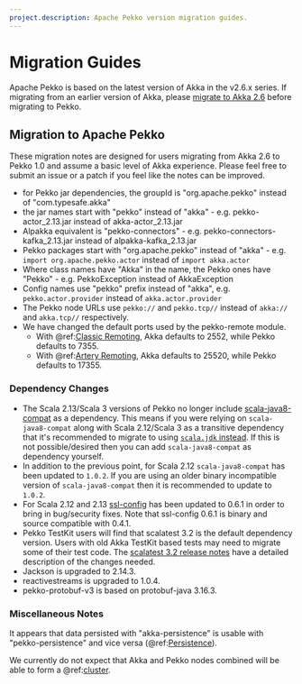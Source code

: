 ```yaml
---
project.description: Apache Pekko version migration guides.
---
```

# Migration Guides

Apache Pekko is based on the latest version of Akka in the v2.6.x series. If migrating from an earlier version of Akka, 
please [migrate to Akka 2.6](https://doc.akka.io/docs/akka/current/project/migration-guides.html) before migrating to Pekko.

## Migration to Apache Pekko

These migration notes are designed for users migrating from Akka 2.6 to Pekko 1.0 and assume a basic level of Akka experience. Please feel free to submit an issue or a patch if you feel like the notes can be improved.

* for Pekko jar dependencies, the groupId is "org.apache.pekko" instead of "com.typesafe.akka"
* the jar names start with "pekko" instead of "akka" - e.g. pekko-actor_2.13.jar instead of akka-actor_2.13.jar 
* Alpakka equivalent is "pekko-connectors" - e.g. pekko-connectors-kafka_2.13.jar instead of alpakka-kafka_2.13.jar
* Pekko packages start with "org.apache.pekko" instead of "akka" - e.g. `import org.apache.pekko.actor` instead of `import akka.actor`
* Where class names have "Akka" in the name, the Pekko ones have "Pekko" - e.g. PekkoException instead of AkkaException
* Config names use "pekko" prefix instead of "akka", e.g. `pekko.actor.provider` instead of `akka.actor.provider`
* The Pekko node URLs use `pekko://` and `pekko.tcp//` instead of `akka://` and `akka.tcp//` respectively.
* We have changed the default ports used by the pekko-remote module.
    * With @ref:[Classic Remoting](../remoting.md), Akka defaults to 2552, while Pekko defaults to 7355.
    * With @ref:[Artery Remoting](../remoting-artery.md), Akka defaults to 25520, while Pekko defaults to 17355.

### Dependency Changes
* The Scala 2.13/Scala 3 versions of Pekko no longer include [scala-java8-compat](https://github.com/scala/scala-java8-compat)
  as a dependency. This means if you were relying on `scala-java8-compat` along with Scala 2.12/Scala 3 as a transitive 
  dependency that it's recommended to migrate to using [`scala.jdk` instead](https://github.com/scala/scala-java8-compat#do-you-need-this).
  If this is not possible/desired then you can add `scala-java8-compat` as dependency yourself.
* In addition to the previous point, for Scala 2.12 `scala-java8-compat` has been updated to `1.0.2`. If you are using
  an older binary incompatible version of `scala-java8-compat` then it is recommended to update to `1.0.2`.
* For Scala 2.12 and 2.13 [ssl-config](https://github.com/lightbend/ssl-config) has been updated to 0.6.1 in order
  to bring in bug/security fixes. Note that ssl-config 0.6.1 is binary and source compatible with 0.4.1.
* Pekko TestKit users will find that scalatest 3.2 is the default dependency version. Users with old Akka TestKit based tests may need
  to migrate some of their test code. The [scalatest 3.2 release notes](https://www.scalatest.org/release_notes/3.2.0) have a detailed
  description of the changes needed.   
* Jackson is upgraded to 2.14.3.
* reactivestreams is upgraded to 1.0.4.
* pekko-protobuf-v3 is based on protobuf-java 3.16.3.

### Miscellaneous Notes

It appears that data persisted with "akka-persistence" is usable with "pekko-persistence" and vice versa (@ref:[Persistence](../persistence.md)).

We currently do not expect that Akka and Pekko nodes combined will be able to form a @ref:[cluster](../cluster-usage.md).
